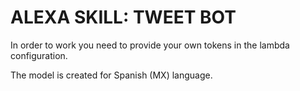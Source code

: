 # ALEXA SKILL: TWEET BOT

In order to work you need to provide your own tokens in the  lambda configuration.

The model is created for Spanish (MX) language.
